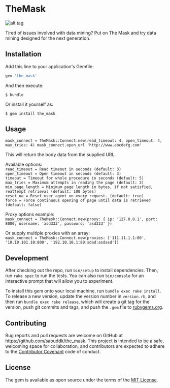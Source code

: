 # TheMask

![alt tag](http://i.imgur.com/gecDZon.jpg)

Tired of issues involved with data mining? Put on The Mask and try data mining designed for the next generation.

## Installation

Add this line to your application's Gemfile:

```ruby
gem 'the_mask'
```

And then execute:

    $ bundle

Or install it yourself as:

    $ gem install the_mask

## Usage

`mask_connect = TheMask::Connect.new(read_timeout: 4, open_timeout: 4, max_tries: 4)
 mask_connect.open_url 'http://www.abcdefg.com'
`
  
This will return the body data from the supplied URL.  
  
Available options:  
`read_timeout = Read timeout in seconds (default: 3)`  
`open_timeout = Open timeout in seconds (default: 3)`  
`timeout = Timeout for whole procedure in seconds (default: 5)`  
`max_tries = Maximum attempts in reading the page (default: 3)`  
`min_page_length = Minimum page length in bytes, if not satisfied, reattempt retrieval (default: 100 bytes)`   
`reset_ua = Reset user agent on every request. (default: true)`  
`force = Force continuous opening of page until data is retrieved (default: false)`  

Proxy options example:  
`mask_connect = TheMask::Connect.new(proxy: { ip: '127.0.0.1', port: 8080, username: 'asd333', password: 'asd333' })`  
  
Or supply multiple proxies with an array:  
`mask_connect = TheMask::Connect.new(proxies: ['111.11.1.1:80', '10.10.101.10:800', '192.10.10.1:80:sdad:asdasd'])`  


## Development

After checking out the repo, run `bin/setup` to install dependencies. Then, run `rake spec` to run the tests. You can also run `bin/console` for an interactive prompt that will allow you to experiment.

To install this gem onto your local machine, run `bundle exec rake install`. To release a new version, update the version number in `version.rb`, and then run `bundle exec rake release`, which will create a git tag for the version, push git commits and tags, and push the `.gem` file to [rubygems.org](https://rubygems.org).

## Contributing

Bug reports and pull requests are welcome on GitHub at https://github.com/saouddk/the_mask. This project is intended to be a safe, welcoming space for collaboration, and contributors are expected to adhere to the [Contributor Covenant](contributor-covenant.org) code of conduct.


## License

The gem is available as open source under the terms of the [MIT License](http://opensource.org/licenses/MIT).

